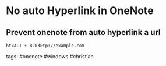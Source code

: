 # No auto Hyperlink in OneNote

## Prevent onenote from auto hyperlink a url 
```
ht<ALT + 8203>tp://example.com
```

tags: #onenote #windows #christian 
